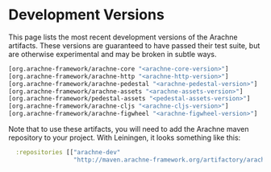 # Development Versions

This page lists the most recent development versions of the Arachne artifacts. These versions are guaranteed to have passed their test suite, but are otherwise experimental and may be broken in subtle ways.

````clojure
[org.arachne-framework/arachne-core "<arachne-core-version>"]
[org.arachne-framework/arachne-http "<arachne-http-version>"]
[org.arachne-framework/arachne-pedestal "<arachne-pedestal-version>"]
[org.arachne-framework/arachne-assets "<arachne-assets-version>"]
[org.arachne-framework/pedestal-assets "<pedestal-assets-version>"]
[org.arachne-framework/arachne-cljs "<arachne-cljs-version>"]
[org.arachne-framework/arachne-figwheel "<arachne-figwheel-version>"]
````

Note that to use these artifacts, you will need to add the Arachne maven repository to your project. With Leiningen, it looks something like this:

````clojure
  :repositories [["arachne-dev"
                  "http://maven.arachne-framework.org/artifactory/arachne-dev"]])
````